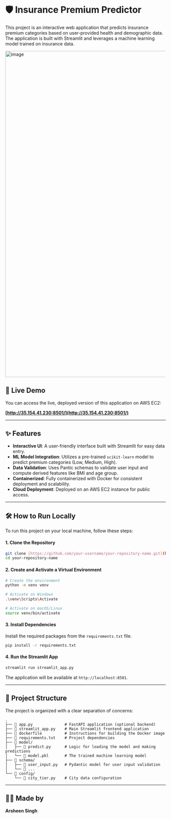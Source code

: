 # 🛡️ Insurance Premium Predictor

This project is an interactive web application that predicts insurance premium categories based on user-provided health and demographic data. The application is built with Streamlit and leverages a machine learning model trained on insurance data.

<img width="1916" height="1023" alt="image" src="https://github.com/user-attachments/assets/8d7be0de-7fa6-42c0-9302-411a6785f036" />

## 🚀 Live Demo

You can access the live, deployed version of this application on AWS EC2:

**[http://35.154.41.230:8501/](http://35.154.41.230:8501/)**

---

## ✨ Features

-   **Interactive UI**: A user-friendly interface built with Streamlit for easy data entry.
-   **ML Model Integration**: Utilizes a pre-trained `scikit-learn` model to predict premium categories (Low, Medium, High).
-   **Data Validation**: Uses Pantic schemas to validate user input and compute derived features like BMI and age group.
-   **Containerized**: Fully containerized with Docker for consistent deployment and scalability.
-   **Cloud Deployment**: Deployed on an AWS EC2 instance for public access.

---

## 🛠️ How to Run Locally

To run this project on your local machine, follow these steps:

#### 1. Clone the Repository
```bash
git clone [https://github.com/your-username/your-repository-name.git](https://github.com/your-username/your-repository-name.git)
cd your-repository-name
```

#### 2. Create and Activate a Virtual Environment
```bash
# Create the environment
python -m venv venv

# Activate on Windows
.\venv\Scripts\Activate

# Activate on macOS/Linux
source venv/bin/activate
```

#### 3. Install Dependencies
Install the required packages from the `requirements.txt` file.
```bash
pip install -r requirements.txt
```

#### 4. Run the Streamlit App
```bash
streamlit run streamlit_app.py
```
The application will be available at `http://localhost:8501`.

---

## 📂 Project Structure

The project is organized with a clear separation of concerns:

```
.
├── 📄 app.py              # FastAPI application (optional backend)
├── 📄 streamlit_app.py    # Main Streamlit frontend application
├── 📄 dockerfile          # Instructions for building the Docker image
├── 📄 requirements.txt    # Project dependencies
├── 📁 model/
│   ├── 📄 predict.py      # Logic for loading the model and making predictions
│   └── 📄 model.pkl       # The trained machine learning model
├── 📁 schema/
│   ├── 📄 user_input.py   # Pydantic model for user input validation
│   └── 📄 ...
└── 📁 config/
    └── 📄 city_tier.py    # City data configuration
```

---

## 👨‍💻 Made by

**Arsheen Singh**
